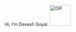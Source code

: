  Hi, I’m Devesh Goyal.       <img alt="GIF" src="https://github.com/TheDudeThatCode/TheDudeThatCode/blob/master/Assets/wave.gif" width="67" />

